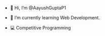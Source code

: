 - 👋 Hi, I’m @AayushGuptaP1

- 🌱 I’m currently learning Web Development.

- 💻 Competitive Programming





